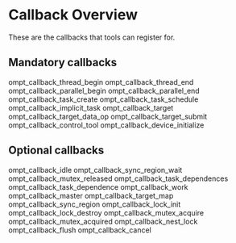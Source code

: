 # Callback Overview

These are the callbacks that tools can register for.

## Mandatory callbacks

ompt_callback_thread_begin
ompt_callback_thread_end
ompt_callback_parallel_begin
ompt_callback_parallel_end
ompt_callback_task_create
ompt_callback_task_schedule
ompt_callback_implicit_task
ompt_callback_target
ompt_callback_target_data_op
ompt_callback_target_submit
ompt_callback_control_tool
ompt_callback_device_initialize

## Optional callbacks

ompt_callback_idle
ompt_callback_sync_region_wait
ompt_callback_mutex_released
ompt_callback_task_dependences
ompt_callback_task_dependence
ompt_callback_work
ompt_callback_master
ompt_callback_target_map
ompt_callback_sync_region
ompt_callback_lock_init
ompt_callback_lock_destroy
ompt_callback_mutex_acquire
ompt_callback_mutex_acquired
ompt_callback_nest_lock
ompt_callback_flush
ompt_callback_cancel
